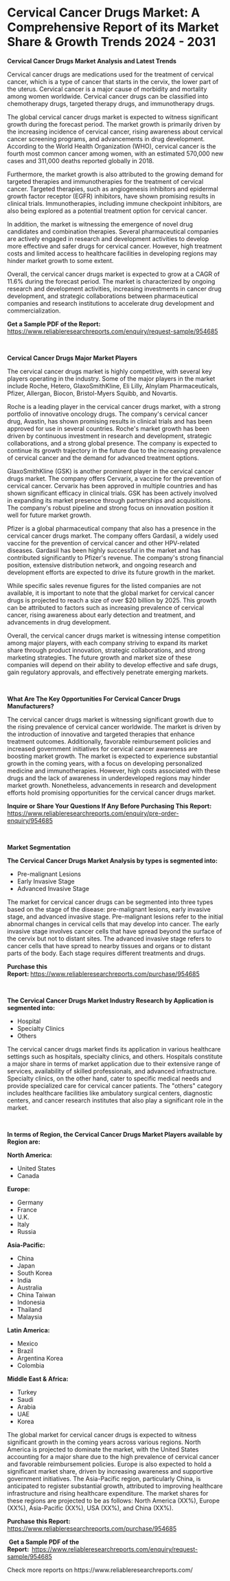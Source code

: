 <p><h1>Cervical Cancer Drugs Market: A Comprehensive Report of its Market Share & Growth Trends 2024 - 2031</h1></p><p><strong>Cervical Cancer Drugs Market Analysis and Latest Trends</strong></p>
<p><p>Cervical cancer drugs are medications used for the treatment of cervical cancer, which is a type of cancer that starts in the cervix, the lower part of the uterus. Cervical cancer is a major cause of morbidity and mortality among women worldwide. Cervical cancer drugs can be classified into chemotherapy drugs, targeted therapy drugs, and immunotherapy drugs.</p><p>The global cervical cancer drugs market is expected to witness significant growth during the forecast period. The market growth is primarily driven by the increasing incidence of cervical cancer, rising awareness about cervical cancer screening programs, and advancements in drug development. According to the World Health Organization (WHO), cervical cancer is the fourth most common cancer among women, with an estimated 570,000 new cases and 311,000 deaths reported globally in 2018.</p><p>Furthermore, the market growth is also attributed to the growing demand for targeted therapies and immunotherapies for the treatment of cervical cancer. Targeted therapies, such as angiogenesis inhibitors and epidermal growth factor receptor (EGFR) inhibitors, have shown promising results in clinical trials. Immunotherapies, including immune checkpoint inhibitors, are also being explored as a potential treatment option for cervical cancer.</p><p>In addition, the market is witnessing the emergence of novel drug candidates and combination therapies. Several pharmaceutical companies are actively engaged in research and development activities to develop more effective and safer drugs for cervical cancer. However, high treatment costs and limited access to healthcare facilities in developing regions may hinder market growth to some extent.</p><p>Overall, the cervical cancer drugs market is expected to grow at a CAGR of 11.6% during the forecast period. The market is characterized by ongoing research and development activities, increasing investments in cancer drug development, and strategic collaborations between pharmaceutical companies and research institutions to accelerate drug development and commercialization.</p></p>
<p><strong>Get a Sample PDF of the Report:&nbsp;</strong> <a href="https://www.reliableresearchreports.com/enquiry/request-sample/954685">https://www.reliableresearchreports.com/enquiry/request-sample/954685</a></p>
<p>&nbsp;</p>
<p><strong>Cervical Cancer Drugs Major Market Players</strong></p>
<p><p>The cervical cancer drugs market is highly competitive, with several key players operating in the industry. Some of the major players in the market include Roche, Hetero, GlaxoSmithKline, Eli Lilly, Alnylam Pharmaceuticals, Pfizer, Allergan, Biocon, Bristol-Myers Squibb, and Novartis.</p><p>Roche is a leading player in the cervical cancer drugs market, with a strong portfolio of innovative oncology drugs. The company's cervical cancer drug, Avastin, has shown promising results in clinical trials and has been approved for use in several countries. Roche's market growth has been driven by continuous investment in research and development, strategic collaborations, and a strong global presence. The company is expected to continue its growth trajectory in the future due to the increasing prevalence of cervical cancer and the demand for advanced treatment options.</p><p>GlaxoSmithKline (GSK) is another prominent player in the cervical cancer drugs market. The company offers Cervarix, a vaccine for the prevention of cervical cancer. Cervarix has been approved in multiple countries and has shown significant efficacy in clinical trials. GSK has been actively involved in expanding its market presence through partnerships and acquisitions. The company's robust pipeline and strong focus on innovation position it well for future market growth.</p><p>Pfizer is a global pharmaceutical company that also has a presence in the cervical cancer drugs market. The company offers Gardasil, a widely used vaccine for the prevention of cervical cancer and other HPV-related diseases. Gardasil has been highly successful in the market and has contributed significantly to Pfizer's revenue. The company's strong financial position, extensive distribution network, and ongoing research and development efforts are expected to drive its future growth in the market.</p><p>While specific sales revenue figures for the listed companies are not available, it is important to note that the global market for cervical cancer drugs is projected to reach a size of over $20 billion by 2025. This growth can be attributed to factors such as increasing prevalence of cervical cancer, rising awareness about early detection and treatment, and advancements in drug development.</p><p>Overall, the cervical cancer drugs market is witnessing intense competition among major players, with each company striving to expand its market share through product innovation, strategic collaborations, and strong marketing strategies. The future growth and market size of these companies will depend on their ability to develop effective and safe drugs, gain regulatory approvals, and effectively penetrate emerging markets.</p></p>
<p>&nbsp;</p>
<p><strong>What Are The Key Opportunities For Cervical Cancer Drugs Manufacturers?</strong></p>
<p><p>The cervical cancer drugs market is witnessing significant growth due to the rising prevalence of cervical cancer worldwide. The market is driven by the introduction of innovative and targeted therapies that enhance treatment outcomes. Additionally, favorable reimbursement policies and increased government initiatives for cervical cancer awareness are boosting market growth. The market is expected to experience substantial growth in the coming years, with a focus on developing personalized medicine and immunotherapies. However, high costs associated with these drugs and the lack of awareness in underdeveloped regions may hinder market growth. Nonetheless, advancements in research and development efforts hold promising opportunities for the cervical cancer drugs market.</p></p>
<p><strong>Inquire or Share Your Questions If Any Before Purchasing This Report:</strong> <a href="https://www.reliableresearchreports.com/enquiry/pre-order-enquiry/954685">https://www.reliableresearchreports.com/enquiry/pre-order-enquiry/954685</a></p>
<p>&nbsp;</p>
<p><strong>Market Segmentation</strong></p>
<p><strong>The Cervical Cancer Drugs Market Analysis by types is segmented into:</strong></p>
<p><ul><li>Pre-malignant Lesions</li><li>Early Invasive Stage</li><li>Advanced Invasive Stage</li></ul></p>
<p><p>The market for cervical cancer drugs can be segmented into three types based on the stage of the disease: pre-malignant lesions, early invasive stage, and advanced invasive stage. Pre-malignant lesions refer to the initial abnormal changes in cervical cells that may develop into cancer. The early invasive stage involves cancer cells that have spread beyond the surface of the cervix but not to distant sites. The advanced invasive stage refers to cancer cells that have spread to nearby tissues and organs or to distant parts of the body. Each stage requires different treatments and drugs.</p></p>
<p><strong>Purchase this Report:&nbsp;</strong><a href="https://www.reliableresearchreports.com/purchase/954685">https://www.reliableresearchreports.com/purchase/954685</a></p>
<p>&nbsp;</p>
<p><strong>The Cervical Cancer Drugs Market Industry Research by Application is segmented into:</strong></p>
<p><ul><li>Hospital</li><li>Specialty Clinics</li><li>Others</li></ul></p>
<p><p>The cervical cancer drugs market finds its application in various healthcare settings such as hospitals, specialty clinics, and others. Hospitals constitute a major share in terms of market application due to their extensive range of services, availability of skilled professionals, and advanced infrastructure. Specialty clinics, on the other hand, cater to specific medical needs and provide specialized care for cervical cancer patients. The "others" category includes healthcare facilities like ambulatory surgical centers, diagnostic centers, and cancer research institutes that also play a significant role in the market.</p></p>
<p>&nbsp;</p>
<p><strong>In terms of Region, the Cervical Cancer Drugs Market Players available by Region are:</strong></p>
<p>
    <p> <strong> North America: </strong>
        <ul>
            <li>United States</li>
            <li>Canada</li>
        </ul>
        </p> 
    <p> <strong> Europe: </strong>
        <ul>
            <li>Germany</li>
            <li>France</li>
            <li>U.K.</li>
            <li>Italy</li>
            <li>Russia</li>
        </ul>
        </p> 
    <p> <strong> Asia-Pacific: </strong>
        <ul>
            <li>China</li>
            <li>Japan</li>
            <li>South Korea</li>
            <li>India</li>
            <li>Australia</li>
            <li>China Taiwan</li>
            <li>Indonesia</li>
            <li>Thailand</li>
            <li>Malaysia</li>
        </ul>
        </p> 
    <p> <strong> Latin America: </strong>
        <ul>
            <li>Mexico</li>
            <li>Brazil</li>
            <li>Argentina Korea</li>
            <li>Colombia</li>
        </ul>
        </p> 
    <p> <strong> Middle East & Africa: </strong>
        <ul>
            <li>Turkey</li>
            <li>Saudi</li>
            <li>Arabia</li>
            <li>UAE</li>
            <li>Korea</li>
        </ul>
    </p>
    </p>
<p><p>The global market for cervical cancer drugs is expected to witness significant growth in the coming years across various regions. North America is projected to dominate the market, with the United States accounting for a major share due to the high prevalence of cervical cancer and favorable reimbursement policies. Europe is also expected to hold a significant market share, driven by increasing awareness and supportive government initiatives. The Asia-Pacific region, particularly China, is anticipated to register substantial growth, attributed to improving healthcare infrastructure and rising healthcare expenditure. The market shares for these regions are projected to be as follows: North America (XX%), Europe (XX%), Asia-Pacific (XX%), USA (XX%), and China (XX%).</p></p>
<p><strong>Purchase this Report: </strong><a href="https://www.reliableresearchreports.com/purchase/954685">https://www.reliableresearchreports.com/purchase/954685</a></p>
<p>&nbsp;<strong>Get a Sample PDF of the Report:&nbsp;&nbsp;</strong><a href="https://www.reliableresearchreports.com/enquiry/request-sample/954685">https://www.reliableresearchreports.com/enquiry/request-sample/954685</a></p>
<p><strong></strong></p>
<p>Check more reports on https://www.reliableresearchreports.com/</p>